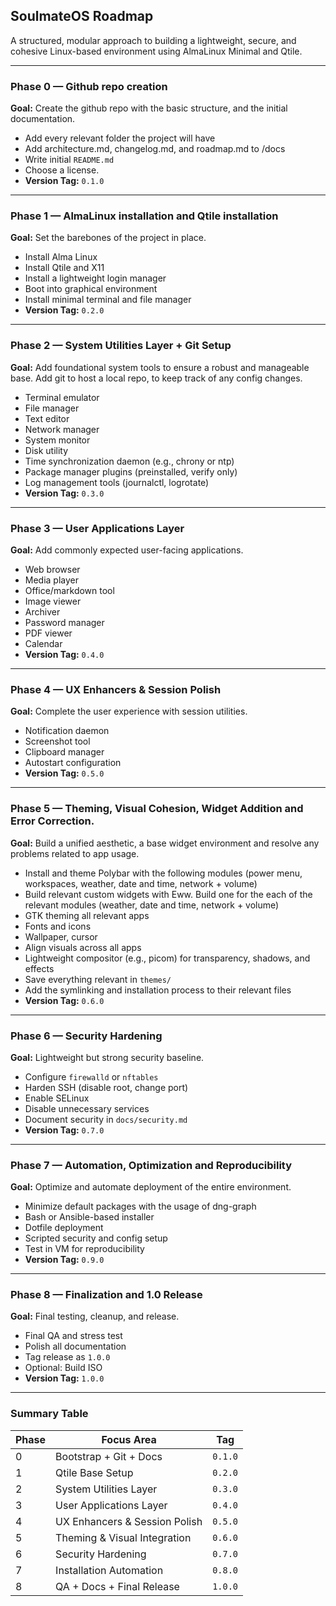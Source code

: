 ## SoulmateOS Roadmap

A structured, modular approach to building a lightweight, secure, and cohesive Linux-based environment using AlmaLinux Minimal and Qtile.

---

### Phase 0 — Github repo creation

**Goal:** Create the github repo with the basic structure, and the initial documentation.

* Add every relevant folder the project will have
* Add architecture.md, changelog.md, and roadmap.md to /docs
* Write initial `README.md`
* Choose a license.
* **Version Tag:** `0.1.0`

---

### Phase 1 — AlmaLinux installation and Qtile installation

**Goal:** Set the barebones of the project in place.

* Install Alma Linux
* Install Qtile and X11
* Install a lightweight login manager
* Boot into graphical environment
* Install minimal terminal and file manager
* **Version Tag:** `0.2.0`

---

### Phase 2 — System Utilities Layer + Git Setup

**Goal:** Add foundational system tools to ensure a robust and manageable base. Add git to host a local repo, to keep track of any config changes. 

* Terminal emulator
* File manager
* Text editor
* Network manager
* System monitor
* Disk utility
* Time synchronization daemon (e.g., chrony or ntp)
* Package manager plugins (preinstalled, verify only)
* Log management tools (journalctl, logrotate)
* **Version Tag:** `0.3.0`

---

### Phase 3 — User Applications Layer

**Goal:** Add commonly expected user-facing applications.

* Web browser
* Media player
* Office/markdown tool
* Image viewer
* Archiver
* Password manager
* PDF viewer
* Calendar
* **Version Tag:** `0.4.0`

---

### Phase 4 — UX Enhancers & Session Polish

**Goal:** Complete the user experience with session utilities.

* Notification daemon
* Screenshot tool
* Clipboard manager
* Autostart configuration
* **Version Tag:** `0.5.0`

---

### Phase 5 — Theming, Visual Cohesion, Widget Addition and Error Correction.

**Goal:** Build a unified aesthetic, a base widget environment and resolve any problems related to app usage.

* Install and theme Polybar with the following modules (power menu, workspaces, weather, date and time, network + volume)
* Build relevant custom widgets with Eww. Build one for the each of the relevant modules (weather, date and time, network + volume)
* GTK theming all relevant apps
* Fonts and icons
* Wallpaper, cursor
* Align visuals across all apps
* Lightweight compositor (e.g., picom) for transparency, shadows, and effects
* Save everything relevant in `themes/`
* Add the symlinking and installation process to their relevant files
* **Version Tag:** `0.6.0`

---

### Phase 6 — Security Hardening

**Goal:** Lightweight but strong security baseline.

* Configure `firewalld` or `nftables`
* Harden SSH (disable root, change port)
* Enable SELinux
* Disable unnecessary services
* Document security in `docs/security.md`
* **Version Tag:** `0.7.0`

---

### Phase 7 — Automation, Optimization and Reproducibility

**Goal:** Optimize and automate deployment of the entire environment.

* Minimize default packages with the usage of dng-graph
* Bash or Ansible-based installer
* Dotfile deployment
* Scripted security and config setup
* Test in VM for reproducibility
* **Version Tag:** `0.9.0`

---

### Phase 8 — Finalization and 1.0 Release

**Goal:** Final testing, cleanup, and release.

* Final QA and stress test
* Polish all documentation
* Tag release as `1.0.0`
* Optional: Build ISO
* **Version Tag:** `1.0.0`

---

### Summary Table

| Phase | Focus Area                    | Tag     |
| ----- | ----------------------------- | ------- |
| 0     | Bootstrap + Git + Docs        | `0.1.0` |
| 1     | Qtile Base Setup              | `0.2.0` |
| 2     | System Utilities Layer        | `0.3.0` |
| 3     | User Applications Layer       | `0.4.0` |
| 4     | UX Enhancers & Session Polish | `0.5.0` |
| 5     | Theming & Visual Integration  | `0.6.0` |
| 6     | Security Hardening            | `0.7.0` |
| 7     | Installation Automation       | `0.8.0` |
| 8     | QA + Docs + Final Release     | `1.0.0` |
